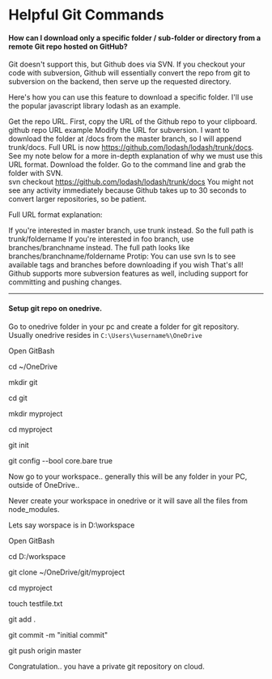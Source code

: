 # Helpful Git Commands


#### How can I download only a specific folder / sub-folder or directory from a remote Git repo hosted on GitHub?

Git doesn't support this, but Github does via SVN. If you checkout your code with subversion, Github will essentially convert the repo from git to subversion on the backend, then serve up the requested directory.

Here's how you can use this feature to download a specific folder. I'll use the popular javascript library lodash as an example.

Get the repo URL. First, copy the URL of the Github repo to your clipboard. github repo URL example
Modify the URL for subversion. I want to download the folder at /docs from the master branch, so I will append trunk/docs. Full URL is now https://github.com/lodash/lodash/trunk/docs. See my note below for a more in-depth explanation of why we must use this URL format.
Download the folder. Go to the command line and grab the folder with SVN.  
svn checkout https://github.com/lodash/lodash/trunk/docs
You might not see any activity immediately because Github takes up to 30 seconds to convert larger repositories, so be patient.

Full URL format explanation:

If you're interested in master branch, use trunk instead. So the full path is trunk/foldername
If you're interested in foo branch, use branches/branchname instead. The full path looks like branches/branchname/foldername
Protip: You can use svn ls to see available tags and branches before downloading if you wish
That's all! Github supports more subversion features as well, including support for committing and pushing changes.

----

#### Setup git repo on onedrive.

Go to onedrive folder in your pc and create a folder for git repository.
Usually onedrive resides in `C:\Users\%username%\OneDrive`

Open GitBash

cd ~/OneDrive

mkdir git

cd git 

mkdir myproject

cd myproject

git init

git config --bool core.bare true



Now go to your workspace.. generally this will be any folder in your PC, outside of OneDrive.. 

Never create your workspace in onedrive or it will save all the files from node_modules.

Lets say worspace is in D:\workspace

Open GitBash

cd D:/workspace

git clone ~/OneDrive/git/myproject

cd myproject

touch testfile.txt

git add .

git commit -m "initial commit"

git push origin master


Congratulation.. you have a private git repository on cloud.
